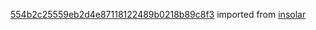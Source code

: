 [554b2c25559eb2d4e87118122489b0218b89c8f3](https://github.com/insolar/insolar/commit/554b2c25559eb2d4e87118122489b0218b89c8f3) imported from [insolar](https://github.com/insolar/insolar)
